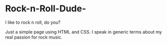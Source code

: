 # Rock-n-Roll-Dude-
I like to rock n roll, do you?

Just a simple page using HTML and  CSS. I speak in generic terms about my real passion for rock music.
